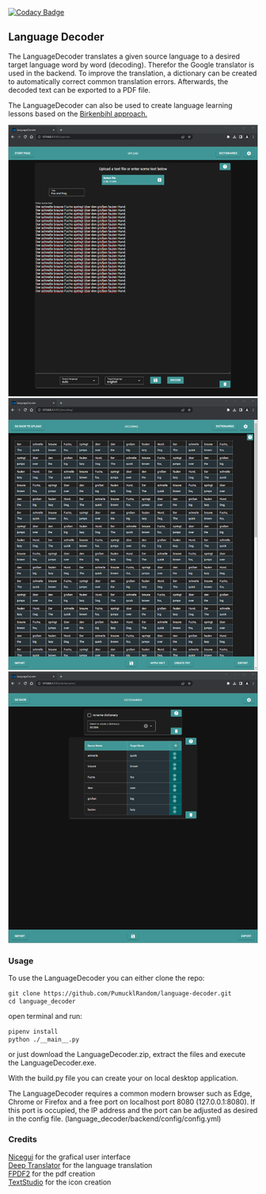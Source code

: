 [![Codacy Badge](https://app.codacy.com/project/badge/Grade/189e93dbd2c54357b60dfb3ea0111be8)](https://app.codacy.com/gh/PumucklRandom/language-decoder/dashboard?utm_source=gh&utm_medium=referral&utm_content=&utm_campaign=Badge_grade)

## Language Decoder

The LanguageDecoder translates a given source language to a desired target language word by word (decoding). Therefor the Google translator is used in the backend. 
To improve the translation, a dictionary can be created to automatically correct common translation errors. Afterwards, the decoded text can be exported to a PDF file.

The LanguageDecoder can also be used to create language learning lessons based on the [Birkenbihl approach.](https://blog.brain-friendly.com/easy-language-learning-by-vera-f-birkenbihl-the-decoding-method/)

![Upload](_data/upload.png)
![Decoding](_data/decoding.png)
![Dicts](_data/dicts.png)

### Usage
To use the LanguageDecoder you can either clone the repo:
```
git clone https://github.com/PumucklRandom/language-decoder.git
cd language_decoder
```
open terminal and run:
```
pipenv install
python ./__main__.py
```
or just download the LanguageDecoder.zip, extract the files and execute the LanguageDecoder.exe.

With the build.py file you can create your on local desktop application.

The LanguageDecoder requires a common modern browser such as Edge, Chrome or Firefox and a free port on localhost port 8080 (127.0.0.1:8080). 
If this port is occupied, the IP address and the port can be adjusted as desired in the config file. (language_decoder/backend/config/config.yml)

### Credits
[Nicegui](https://nicegui.io/) for the grafical user interface\
[Deep Translator](https://github.com/nidhaloff/deep-translator/) for the language translation\
[FPDF2](https://github.com/py-pdf/fpdf2/) for the pdf creation\
[TextStudio](https://www.textstudio.com/) for the icon creation
